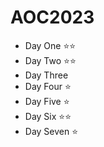 # AOC2023

- Day One ⭐⭐
- Day Two ⭐⭐
- Day Three
- Day Four ⭐
- Day Five ⭐
- Day Six ⭐⭐
- Day Seven ⭐
